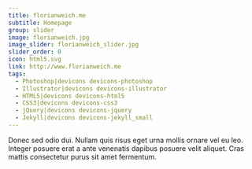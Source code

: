 ```yaml
---
title: florianweich.me
subtitle: Homepage
group: slider
image: florianweich.jpg
image_slider: florianweich_slider.jpg
slider_order: 0
icon: html5.svg
link: http://www.florianweich.me
tags:
  - Photoshop|devicons devicons-photoshop
  - Illustrator|devicons devicons-illustrator
  - HTML5|devicons devicons-html5
  - CSS3|devicons devicons-css3
  - jQuery|devicons devicons-jquery
  - Jekyll|devicons devicons-jekyll_small
---
```


Donec sed odio dui. Nullam quis risus eget urna mollis ornare vel eu leo. Integer posuere erat a ante venenatis dapibus posuere velit aliquet. Cras mattis consectetur purus sit amet fermentum.
